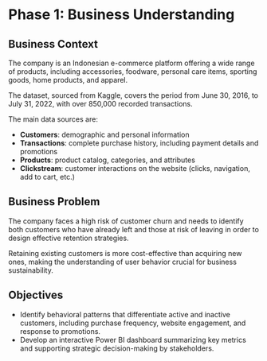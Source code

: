 # Phase 1: Business Understanding

## Business Context

The company is an Indonesian e-commerce platform offering a wide range of products, including accessories, foodware, personal care items, sporting goods, home products, and apparel.

The dataset, sourced from Kaggle, covers the period from June 30, 2016, to July 31, 2022, with over 850,000 recorded transactions.

The main data sources are:
- **Customers**: demographic and personal information
- **Transactions**: complete purchase history, including payment details and promotions
- **Products**: product catalog, categories, and attributes
- **Clickstream**: customer interactions on the website (clicks, navigation, add to cart, etc.)

## Business Problem

The company faces a high risk of customer churn and needs to identify both customers who have already left and those at risk of leaving in order to design effective retention strategies.

Retaining existing customers is more cost-effective than acquiring new ones, making the understanding of user behavior crucial for business sustainability.

## Objectives

- Identify behavioral patterns that differentiate active and inactive customers, including purchase frequency, website engagement, and response to promotions.
- Develop an interactive Power BI dashboard summarizing key metrics and supporting strategic decision-making by stakeholders.
